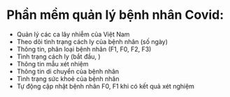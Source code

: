 # Phần mềm quản lý bệnh nhân Covid:
- Quản lý các ca lây nhiễm của Việt Nam
- Theo dõi tình trạng cách ly của bệnh nhân (số ngày)
- Thông tin, phân loại bệnh nhân (F1, F0, F2, F3)
- Tình trạng cách ly (bắt đầu, )
- Thông tin mẫu xét nhiệm
- Thông tin di chuyển của bệnh nhân
- Tình trạng sức khoẻ của bệnh nhân
- Tự động cập nhật bệnh nhân F0, F1 khi có kết quả xét nghiệm
